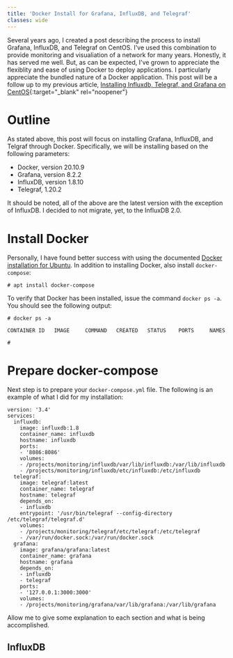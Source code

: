 ```yaml
---		
title: 'Docker Install for Grafana, InfluxDB, and Telegraf'
classes: wide
---
```


Several years ago, I created a post describing the process to install Grafana, InfluxDB, and Telegraf on CentOS.  I've used this combination to provide monitoring and visualiation of a network for many years.  Honestly, it has served me well.  But, as can be expected, I've grown to appreciate the flexiblity and ease of using Docker to deploy applications.  I particularly appreciate the bundled nature of a Docker application.  This post will be a follow up to my previous article, [Installing Influxdb, Telegraf, and Grafana on CentOS](https://cpajr.com/install-influxdb-telegraf-grafana/){:target="_blank" rel="noopener"}

# Outline

As stated above, this post will focus on installing Grafana, InfluxDB, and Telgraf through Docker.  Specifically, we will be installing based on the following parameters:

- Docker, version 20.10.9
- Grafana, version 8.2.2
- InfluxDB, version 1.8.10
- Telegraf, 1.20.2

It should be noted, all of the above are the latest version with the exception of InfluxDB.  I decided to not migrate, yet, to the InfluxDB 2.0. 

# Install Docker

Personally, I have found better success with using the documented [Docker installation for Ubuntu](https://docs.docker.com/engine/install/ubuntu/).  In addition to installing Docker, also install `docker-compose`:

```
# apt install docker-compose
```

To verify that Docker has been installed, issue the command `docker ps -a`.  You should see the following output:

```
# docker ps -a

CONTAINER ID   IMAGE     COMMAND   CREATED   STATUS    PORTS     NAMES

#
```

# Prepare docker-compose

Next step is to prepare your `docker-compose.yml` file.  The following is an example of what I did for my installation:

```
version: '3.4'
services:
  influxdb:
    image: influxdb:1.8
    container_name: influxdb
    hostname: influxdb
    ports:
    - '8086:8086'
    volumes:
    - /projects/monitoring/influxdb/var/lib/influxdb:/var/lib/influxdb
    - /projects/monitoring/influxdb/etc/influxdb:/etc/influxdb
  telegraf:
    image: telegraf:latest
    container_name: telegraf
    hostname: telegraf
    depends_on:
    - influxdb
    entrypoint: '/usr/bin/telegraf --config-directory /etc/telegraf/telegraf.d'
    volumes:
    - /projects/monitoring/telegraf/etc/telegraf:/etc/telegraf
    - /var/run/docker.sock:/var/run/docker.sock
  grafana:
    image: grafana/grafana:latest
    container_name: grafana
    hostname: grafana
    depends_on:
    - influxdb
    - telegraf
    ports:
    - '127.0.0.1:3000:3000'
    volumes:
    - /projects/monitoring/grafana/var/lib/grafana:/var/lib/grafana
```

Allow me to give some explanation to each section and what is being accomplished.

## InfluxDB 


